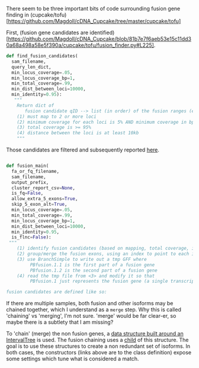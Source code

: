 

There seem to be three important bits of code surrounding fusion gene finding in 
(cupcake/tofu)[https://github.com/Magdoll/cDNA_Cupcake/tree/master/cupcake/tofu]

First, (fusion gene candidates are identified)[https://github.com/Magdoll/cDNA_Cupcake/blob/81b7e7f6aeb53e15c11dd30a68a498a58e5f390a/cupcake/tofu/fusion_finder.py#L225].

```python
def find_fusion_candidates(
  sam_filename, 
  query_len_dict, 
  min_locus_coverage=.05, 
  min_locus_coverage_bp=1, 
  min_total_coverage=.99, 
  min_dist_between_loci=10000, 
  min_identity=0.95):
   """
    Return dict of
       fusion candidate qID --> list (in order) of the fusion ranges (ex: (chr3,100,200), (chr1,500,1000))
    (1) must map to 2 or more loci
    (2) minimum coverage for each loci is 5% AND minimum coverage in bp is >= 1 bp
    (3) total coverage is >= 95%
    (4) distance between the loci is at least 10kb
    """
```

 Those candidates are filtered and subsequently reported 
[here](https://github.com/Magdoll/cDNA_Cupcake/blob/81b7e7f6aeb53e15c11dd30a68a498a58e5f390a/cupcake/tofu/fusion_finder.py#L262). 

```python

def fusion_main(
  fa_or_fq_filename, 
  sam_filename, 
  output_prefix, 
  cluster_report_csv=None,
  is_fq=False, 
  allow_extra_5_exons=True, 
  skip_5_exon_alt=True,
  min_locus_coverage=.05, 
  min_total_coverage=.99,
  min_locus_coverage_bp=1, 
  min_dist_between_loci=10000,
  min_identity=0.95,
  is_flnc=False):
 """
    (1) identify fusion candidates (based on mapping, total coverage, identity, etc)
    (2) group/merge the fusion exons, using an index to point to each individual part
    (3) use BranchSimple to write out a tmp GFF where
         PBfusion.1.1 is the first part of a fusion gene
         PBfusion.1.2 is the second part of a fusion gene
    (4) read the tmp file from <3> and modify it so that
         PBfusion.1 just represents the fusion gene (a single transcript GFF format)

fusion candidates are defined like so:
```

If there are multiple samples, both fusion and other isoforms may be chained 
together, which I understand as a `merge` step. Why this is called 'chaining' vs 
'merging', I'm not sure. 'merge' would be far clear-er, so maybe there is a subtlety 
that I am missing?

To 'chain' (merge) the non fusion genes, a [data structure built around an 
IntervalTree](https://github.com/Magdoll/cDNA_Cupcake/blob/81b7e7f6aeb53e15c11dd30a68a498a58e5f390a/cupcake/tofu/counting/combine_abundance_across_samples.py#L98) is used. The fusion chaining uses a 
[child](https://github.com/Magdoll/cDNA_Cupcake/blob/81b7e7f6aeb53e15c11dd30a68a498a58e5f390a/cupcake/tofu/counting/combine_abundance_across_samples.py#L280) of this structure. The goal is to 
use these structures to create a non redundant set of isoforms. In both cases, the 
constructors (links above are to the class definition) 
expose some settings which tune what is considered a match.